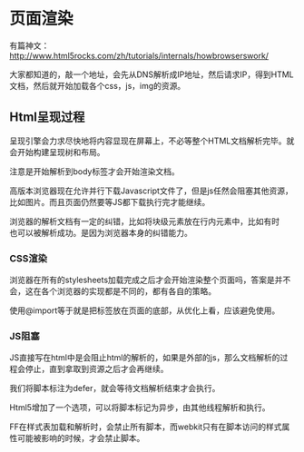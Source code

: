 # 页面渲染
有篇神文：http://www.html5rocks.com/zh/tutorials/internals/howbrowserswork/

大家都知道的，敲一个地址，会先从DNS解析成IP地址，然后请求IP，得到HTML文档，然后就开始加载各个css，js，img的资源。

## Html呈现过程
呈现引擎会力求尽快地将内容显现在屏幕上，不必等整个HTML文档解析完毕。就会开始构建呈现树和布局。

注意是开始解析到body标签才会开始渲染文档。

高版本浏览器现在允许并行下载Javascript文件了，但是js任然会阻塞其他资源，比如图片。而且页面仍然要等JS都下载执行完才能继续。

浏览器的解析文档有一定的纠错，比如将块级元素放在行内元素中，比如有时</br>也可以被解析成功。是因为浏览器本身的纠错能力。

### CSS渲染
浏览器在所有的stylesheets加载完成之后才会开始渲染整个页面吗，答案是并不会，这在各个浏览器的实现都是不同的，都有各自的策略。

使用@import等于就是把<link>标签放在页面的底部，从优化上看，应该避免使用。

### JS阻塞
JS直接写在html中是会阻止html的解析的，如果是外部的js，那么文档解析的过程会停止，直到拿取到资源之后才会再继续。

我们将脚本标注为defer，就会等待文档解析结束才会执行。

Html5增加了一个选项，可以将脚本标记为异步，由其他线程解析和执行。

FF在样式表加载和解析时，会禁止所有脚本，而webkit只有在脚本访问的样式属性可能被影响的时候，才会禁止脚本。
